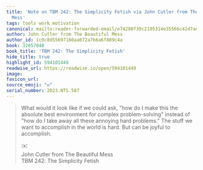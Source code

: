 ```yaml
---
title: 'Note on TBM 242: The Simplicity Fetish via John Cutler from The Beautiful
  Mess'
tags: tools work motivation
canonical: mailto:reader-forwarded-email/e74280f39c2105314e35566c42d7ae91
author: John Cutler from The Beautiful Mess
author_id: 1c0c8d55697160aa072a7b6a6f889c4a
book: 32057048
book_title: 'TBM 242: The Simplicity Fetish'
hide_title: true
highlight_id: 594101449
readwise_url: https://readwise.io/open/594101449
image:
favicon_url:
source_emoji: "✉️"
serial_number: 2023.NTS.587
---
```

> What would it look like if we could ask, "how do I make this the absolute best environment for complex problem-solving" instead of "how do I take away all these annoying hard problems." The stuff we want to accomplish in the world is hard. But can be joyful to accomplish.
> <div class="quoteback-footer"><div class="quoteback-avatar"><span class="mini-emoji"> ✉️</span></div><div class="quoteback-metadata"><div class="metadata-inner"><span style="display:none">FROM:</span><div aria-label="John Cutler from The Beautiful Mess" class="quoteback-author"> John Cutler from The Beautiful Mess</div><div aria-label="TBM 242: The Simplicity Fetish" class="quoteback-title"> TBM 242: The Simplicity Fetish</div></div></div></div>